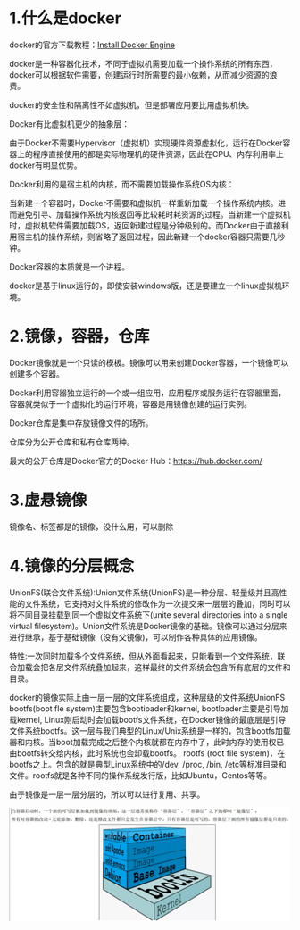 # 1.什么是docker

docker的官方下载教程：[Install Docker Engine](https://docs.docker.com/engine/install/)

docker是一种容器化技术，不同于虚拟机需要加载一个操作系统的所有东西，docker可以根据软件需要，创建运行时所需要的最小依赖，从而减少资源的浪费。

docker的安全性和隔离性不如虚拟机，但是部署应用要比用虚拟机快。

Docker有比虚拟机更少的抽象层：

由于Docker不需要Hypervisor（虚拟机）实现硬件资源虚拟化，运行在Docker容器上的程序直接使用的都是实际物理机的硬件资源，因此在CPU、内存利用率上docker有明显优势。

Docker利用的是宿主机的内核，而不需要加载操作系统OS内核：

当新建一个容器时，Docker不需要和虚拟机一样重新加载一个操作系统内核。进而避免引寻、加载操作系统内核返回等比较耗时耗资源的过程。当新建一个虚拟机时，虚拟机软件需要加载OS，返回新建过程是分钟级别的。而Docker由于直接利用宿主机的操作系统，则省略了返回过程，因此新建一个docker容器只需要几秒钟。

Docker容器的本质就是一个进程。

docker是基于linux运行的，即使安装windows版，还是要建立一个linux虚拟机环境。

# 2.镜像，容器，仓库

Docker镜像就是一个只读的模板。镜像可以用来创建Docker容器，一个镜像可以创建多个容器。

Docker利用容器独立运行的一个或一组应用，应用程序或服务运行在容器里面，容器就类似于一个虚拟化的运行环境，容器是用镜像创建的运行实例。

Docker仓库是集中存放镜像文件的场所。

仓库分为公开仓库和私有仓库两种。

最大的公开仓库是Docker官方的Docker Hub：https://hub.docker.com/

# 3.虚悬镜像

镜像名、标签都是<none>的镜像，没什么用，可以删除

# 4.镜像的分层概念

UnionFS(联合文件系统):Union文件系统(UnionFS)是一种分层、轻量级并且高性能的文件系统，它支持对文件系统的修改作为一次提交来一层层的叠加，同时可以将不同目录挂载到同一个虚拟文件系统下(unite several directories into a single virtual filesystem)。Union文件系统是Docker镜像的基础。镜像可以通过分层来进行继承，基于基础镜像（没有父镜像)，可以制作各种具体的应用镜像。

特性:一次同时加载多个文件系统，但从外面看起来，只能看到一个文件系统，联合加载会把各层文件系统叠加起来，这样最终的文件系统会包含所有底层的文件和目录。

docker的镜像实际上由一层一层的文伴系统组成，这种层级的文件系统UnionFS
bootfs(boot fle system)主要包含bootioader和kernel, bootloader主要是引导加载kernel, Linux刚启动时会加载bootfs文件系统，在Docker镜像的最底层是引导文件系统bootfs。这一层与我们典型的Linux/Unix系统是一样的，包含bootfs加载器和内核。当boot加载完成之后整个内核就都在内存中了，此时内存的使用权已由bootfs转交给内核，此时系统也会卸载bootfs。
rootfs (root file system)，在bootfs之上。包含的就是典型Linux系统中的/dev, /proc, /bin, /etc等标准目录和文件。rootfs就是各种不同的操作系统发行版，比如Ubuntu，Centos等等。

由于镜像是一层一层分层的，所以可以进行复用、共享。

![image-20230315192306182](images/image-20230315192306182.png)
